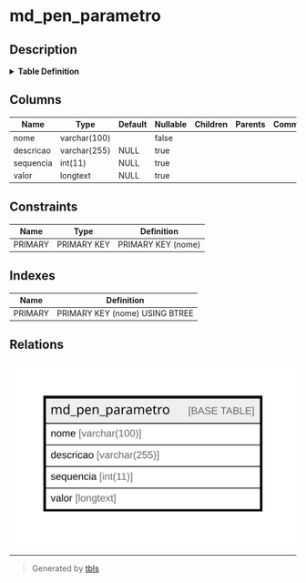 # md_pen_parametro

## Description

<details>
<summary><strong>Table Definition</strong></summary>

```sql
CREATE TABLE `md_pen_parametro` (
  `nome` varchar(100) NOT NULL,
  `descricao` varchar(255) DEFAULT NULL,
  `sequencia` int(11) DEFAULT NULL,
  `valor` longtext DEFAULT NULL,
  PRIMARY KEY (`nome`)
) ENGINE=InnoDB DEFAULT CHARSET=latin1 COLLATE=latin1_swedish_ci
```

</details>

## Columns

| Name | Type | Default | Nullable | Children | Parents | Comment |
| ---- | ---- | ------- | -------- | -------- | ------- | ------- |
| nome | varchar(100) |  | false |  |  |  |
| descricao | varchar(255) | NULL | true |  |  |  |
| sequencia | int(11) | NULL | true |  |  |  |
| valor | longtext | NULL | true |  |  |  |

## Constraints

| Name | Type | Definition |
| ---- | ---- | ---------- |
| PRIMARY | PRIMARY KEY | PRIMARY KEY (nome) |

## Indexes

| Name | Definition |
| ---- | ---------- |
| PRIMARY | PRIMARY KEY (nome) USING BTREE |

## Relations

![er](md_pen_parametro.svg)

---

> Generated by [tbls](https://github.com/k1LoW/tbls)
